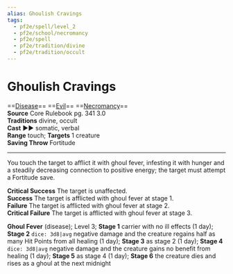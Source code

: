 ```yaml
---
alias: Ghoulish Cravings
tags:
  - pf2e/spell/level_2
  - pf2e/school/necromancy
  - pf2e/spell
  - pf2e/tradition/divine
  - pf2e/tradition/occult
---
```


# Ghoulish Cravings

==[Disease](../../../Traits/Disease.md)== ==[Evil](../../../Traits/Evil.md)== ==[Necromancy](../../../Traits/Necromancy.md)==  
__Source__ Core Rulebook pg. 341 3.0  
**Traditions** divine, occult  
**Cast** ►► somatic, verbal  
**Range** touch; **Targets** 1 creature  
**Saving Throw** Fortitude

---

You touch the target to afflict it with ghoul fever, infesting it with hunger and a steadily decreasing connection to positive energy; the target must attempt a Fortitude save.

**Critical Success** The target is unaffected.  
**Success** The target is afflicted with ghoul fever at stage 1.  
**Failure** The target is afflicted with ghoul fever at stage 2.  
**Critical Failure** The target is afflicted with ghoul fever at stage 3.

**Ghoul Fever** (disease); Level 3; **Stage 1** carrier with no ill effects (1 day); **Stage 2** `dice: 3d8|avg` negative damage and the creature regains half as many Hit Points from all healing (1 day); **Stage 3** as stage 2 (1 day); **Stage 4** `dice: 3d8|avg` negative damage and the creature gains no benefit from healing (1 day); **Stage 5** as stage 4 (1 day); **Stage 6** the creature dies and rises as a ghoul at the next midnight
